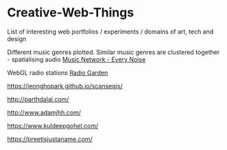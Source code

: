 # Creative-Web-Things
List of interesting web portfolios / experiments / domains of art, tech and design

Different music genres plotted. Similar music genres are clustered together - spatialising audio
[Music Network - Every Noise](http://everynoise.com/)

WebGL radio stations
[Radio Garden](http://radio.garden/)

https://jeonghopark.github.io/scanseqjs/

http://parthdalal.com/

http://www.adamjhh.com/

https://www.kuldeepgohel.com/

https://preetisjustaname.com/

